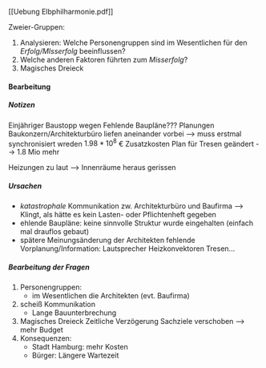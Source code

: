 [[Uebung Elbphilharmonie.pdf]]

Zweier-Gruppen:
1)  Analysieren: Welche Personengruppen sind im Wesentlichen für den _Erfolg/MIsserfolg_ beeinflussen?
2)  Welche anderen Faktoren führten zum _Misserfolg_?
3) Magisches Dreieck

#### Bearbeitung
##### Notizen
Einjähriger Baustopp wegen Fehlende Baupläne???
Planungen Baukonzern/Architekturbüro liefen aneinander vorbei
	--> muss erstmal synchronisiert wreden
$1.98 * 10^8$ € Zusatzkosten
Plan für Tresen geändert --> 1.8 Mio mehr

Heizungen zu laut --> Innenräume heraus gerissen

##### Ursachen
-  _katastrophale_ Kommunikation zw. Architekturbüro und Baufirma
	--> Klingt, als hätte es kein Lasten- oder Pflichtenheft gegeben
- ehlende Baupläne: 
	keine sinnvolle Struktur wurde eingehalten (einfach mal drauflos gebaut)
- spätere Meinungsänderung der Architekten
	fehlende Vorplanung/Information:
		Lautsprecher
		Heizkonvektoren
		Tresen...
##### Bearbeitung der Fragen
1) Personengruppen:
	- im Wesentlichen die Architekten (evt. Baufirma)
2) scheiß Kommunikation
	- Lange Bauunterbrechung
3) Magisches Dreieck
	Zeitliche Verzögerung 
	Sachziele verschoben
		--> mehr Budget
4) Konsequenzen:
	- Stadt Hamburg: mehr Kosten
	- Bürger: Längere Wartezeit